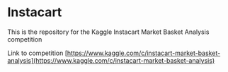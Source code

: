 # Instacart

This is the repository for the Kaggle Instacart Market Basket Analysis competition

Link to competition [https://www.kaggle.com/c/instacart-market-basket-analysis](https://www.kaggle.com/c/instacart-market-basket-analysis)


